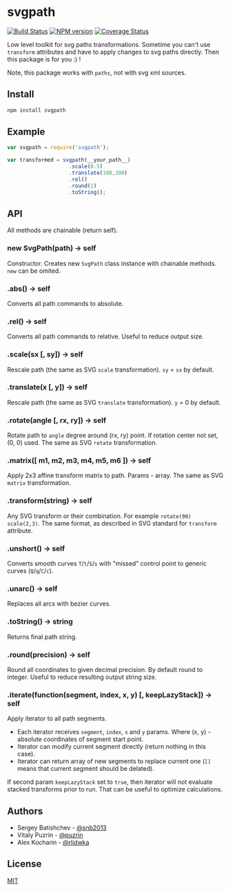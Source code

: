 svgpath
=======

[![Build Status](https://img.shields.io/travis/fontello/svgpath/master.svg?style=flat)](https://travis-ci.org/fontello/svgpath)
[![NPM version](https://img.shields.io/npm/v/svgpath.svg?style=flat)](https://www.npmjs.org/package/svgpath)
[![Coverage Status](https://img.shields.io/coveralls/fontello/svgpath/master.svg?style=flat)](https://coveralls.io/r/fontello/svgpath?branch=master)


Low level toolkit for svg paths transformations. Sometime you can't use
`transform` attributes and have to apply changes to svg paths directly.
Then this package is for you :) !

Note, this package works with `paths`, not with svg xml sources.


Install
-------

```bash
npm install svgpath
```


Example
-------

```js
var svgpath = require('svgpath');

var transformed = svgpath(__your_path__)
                    .scale(0.5)
                    .translate(100,200)
                    .rel()
                    .round(1)
                    .toString();
```


API
---

All methods are chainable (return self).


### new SvgPath(path) -> self

Constructor. Creates new `SvgPath` class instance with chainable methods.
`new` can be omited.


### .abs() -> self

Converts all path commands to absolute.


### .rel() -> self

Converts all path commands to relative. Useful to reduce output size.


### .scale(sx [, sy]) -> self

Rescale path (the same as SVG `scale` transformation). `sy` = `sx` by default.


### .translate(x [, y]) -> self

Rescale path (the same as SVG `translate` transformation). `y` = 0 by default.


### .rotate(angle [, rx, ry]) -> self

Rotate path to `angle` degree around (rx, ry) point. If rotation center not set,
(0, 0) used. The same as SVG `rotate` transformation.


### .matrix([ m1, m2, m3, m4, m5, m6 ]) -> self

Apply 2x3 affine transform matrix to path. Params - array. The same as SVG
`matrix` transformation.


### .transform(string) -> self

Any SVG transform or their combination. For example `rotate(90) scale(2,3)`.
The same format, as described in SVG standard for `transform` attribute.


### .unshort() -> self

Converts smooth curves `T`/`t`/`S`/`s` with "missed" control point to
generic curves (`Q`/`q`/`C`/`c`).


### .unarc() -> self

Replaces all arcs with bezier curves.


### .toString() -> string

Returns final path string.


### .round(precision) -> self

Round all coordinates to given decimal precision. By default round to integer.
Useful to reduce resulting output string size.


### .iterate(function(segment, index, x, y) [, keepLazyStack]) -> self

Apply iterator to all path segments.

- Each iterator receives `segment`, `index`, `x` and `y` params.
  Where (x, y) - absolute coordinates of segment start point.
- Iterator can modify current segment directly (return nothing in this case).
- Iterator can return array of new segments to replace current one (`[]` means
  that current segment should be delated).

If second param `keepLazyStack` set to `true`, then iterator will not evaluate
stacked transforms prior to run. That can be useful to optimize calculations.


Authors
-------

- Sergey Batishchev - [@snb2013](https://github.com/snb2013)
- Vitaly Puzrin - [@puzrin](https://github.com/puzrin)
- Alex Kocharin - [@rlidwka](https://github.com/rlidwka)


License
-------

[MIT](https://github.com/fontello/svgpath/blob/master/LICENSE)
